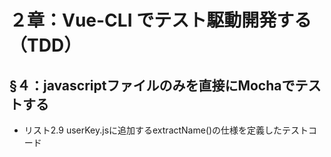 # ２章：Vue-CLI でテスト駆動開発する（TDD）

## §４：javascriptファイルのみを直接にMochaでテストする

* リスト2.9 userKey.jsに追加するextractName()の仕様を定義したテストコード



